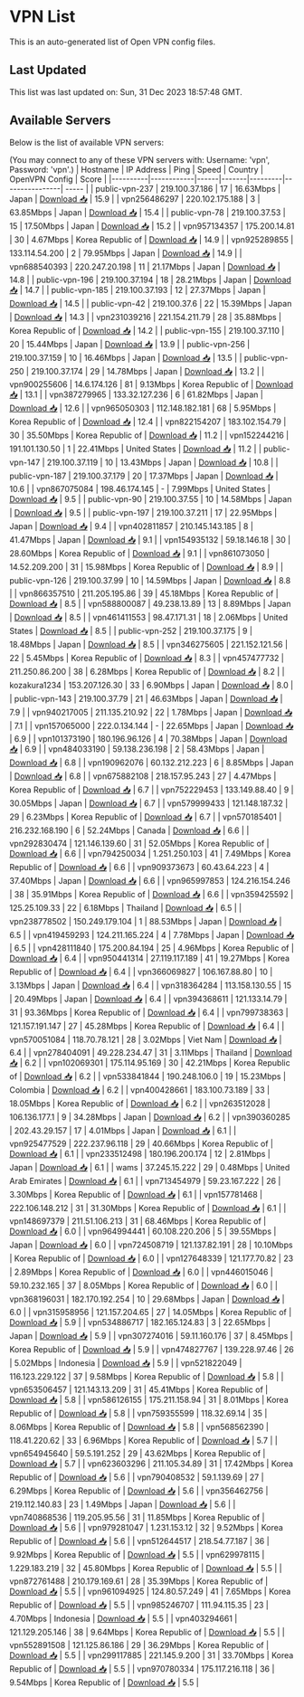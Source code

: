 # VPN List

This is an auto-generated list of Open VPN config files.

## Last Updated

This list was last updated on: Sun, 31 Dec 2023 18:57:48 GMT.

## Available Servers

Below is the list of available VPN servers:

(You may connect to any of these VPN servers with: Username: 'vpn', Password: 'vpn'.)
| Hostname | IP Address | Ping | Speed | Country | OpenVPN Config | Score |
|----------|------------|------|-------|---------|----------------| ----- |
| public-vpn-237 | 219.100.37.186 | 17 | 16.63Mbps | Japan | [Download 📥](./configs/server_0_JP.ovpn) | 15.9 |
| vpn256486297 | 220.102.175.188 | 3 | 63.85Mbps | Japan | [Download 📥](./configs/server_1_JP.ovpn) | 15.4 |
| public-vpn-78 | 219.100.37.53 | 15 | 17.50Mbps | Japan | [Download 📥](./configs/server_2_JP.ovpn) | 15.2 |
| vpn957134357 | 175.200.14.81 | 30 | 4.67Mbps | Korea Republic of | [Download 📥](./configs/server_3_KR.ovpn) | 14.9 |
| vpn925289855 | 133.114.54.200 | 2 | 79.95Mbps | Japan | [Download 📥](./configs/server_4_JP.ovpn) | 14.9 |
| vpn688540393 | 220.247.20.198 | 11 | 21.17Mbps | Japan | [Download 📥](./configs/server_5_JP.ovpn) | 14.8 |
| public-vpn-196 | 219.100.37.194 | 18 | 28.21Mbps | Japan | [Download 📥](./configs/server_6_JP.ovpn) | 14.7 |
| public-vpn-185 | 219.100.37.193 | 12 | 27.37Mbps | Japan | [Download 📥](./configs/server_7_JP.ovpn) | 14.5 |
| public-vpn-42 | 219.100.37.6 | 22 | 15.39Mbps | Japan | [Download 📥](./configs/server_8_JP.ovpn) | 14.3 |
| vpn231039216 | 221.154.211.79 | 28 | 35.88Mbps | Korea Republic of | [Download 📥](./configs/server_9_KR.ovpn) | 14.2 |
| public-vpn-155 | 219.100.37.110 | 20 | 15.44Mbps | Japan | [Download 📥](./configs/server_10_JP.ovpn) | 13.9 |
| public-vpn-256 | 219.100.37.159 | 10 | 16.46Mbps | Japan | [Download 📥](./configs/server_11_JP.ovpn) | 13.5 |
| public-vpn-250 | 219.100.37.174 | 29 | 14.78Mbps | Japan | [Download 📥](./configs/server_12_JP.ovpn) | 13.2 |
| vpn900255606 | 14.6.174.126 | 81 | 9.13Mbps | Korea Republic of | [Download 📥](./configs/server_13_KR.ovpn) | 13.1 |
| vpn387279965 | 133.32.127.236 | 6 | 61.82Mbps | Japan | [Download 📥](./configs/server_14_JP.ovpn) | 12.6 |
| vpn965050303 | 112.148.182.181 | 68 | 5.95Mbps | Korea Republic of | [Download 📥](./configs/server_15_KR.ovpn) | 12.4 |
| vpn822154207 | 183.102.154.79 | 30 | 35.50Mbps | Korea Republic of | [Download 📥](./configs/server_16_KR.ovpn) | 11.2 |
| vpn152244216 | 191.101.130.50 | 1 | 22.41Mbps | United States | [Download 📥](./configs/server_17_US.ovpn) | 11.2 |
| public-vpn-147 | 219.100.37.119 | 10 | 13.43Mbps | Japan | [Download 📥](./configs/server_18_JP.ovpn) | 10.8 |
| public-vpn-187 | 219.100.37.179 | 20 | 17.37Mbps | Japan | [Download 📥](./configs/server_19_JP.ovpn) | 10.6 |
| vpn867075084 | 198.46.174.145 | - | 7.99Mbps | United States | [Download 📥](./configs/server_20_US.ovpn) | 9.5 |
| public-vpn-90 | 219.100.37.55 | 10 | 14.58Mbps | Japan | [Download 📥](./configs/server_21_JP.ovpn) | 9.5 |
| public-vpn-197 | 219.100.37.211 | 17 | 22.95Mbps | Japan | [Download 📥](./configs/server_22_JP.ovpn) | 9.4 |
| vpn402811857 | 210.145.143.185 | 8 | 41.47Mbps | Japan | [Download 📥](./configs/server_23_JP.ovpn) | 9.1 |
| vpn154935132 | 59.18.146.18 | 30 | 28.60Mbps | Korea Republic of | [Download 📥](./configs/server_24_KR.ovpn) | 9.1 |
| vpn861073050 | 14.52.209.200 | 31 | 15.98Mbps | Korea Republic of | [Download 📥](./configs/server_25_KR.ovpn) | 8.9 |
| public-vpn-126 | 219.100.37.99 | 10 | 14.59Mbps | Japan | [Download 📥](./configs/server_26_JP.ovpn) | 8.8 |
| vpn866357510 | 211.205.195.86 | 39 | 45.18Mbps | Korea Republic of | [Download 📥](./configs/server_27_KR.ovpn) | 8.5 |
| vpn588800087 | 49.238.13.89 | 13 | 8.89Mbps | Japan | [Download 📥](./configs/server_28_JP.ovpn) | 8.5 |
| vpn461411553 | 98.47.171.31 | 18 | 2.06Mbps | United States | [Download 📥](./configs/server_29_US.ovpn) | 8.5 |
| public-vpn-252 | 219.100.37.175 | 9 | 18.48Mbps | Japan | [Download 📥](./configs/server_30_JP.ovpn) | 8.5 |
| vpn346275605 | 221.152.121.56 | 22 | 5.45Mbps | Korea Republic of | [Download 📥](./configs/server_31_KR.ovpn) | 8.3 |
| vpn457477732 | 211.250.86.200 | 38 | 6.28Mbps | Korea Republic of | [Download 📥](./configs/server_32_KR.ovpn) | 8.2 |
| kozakura1234 | 153.207.126.30 | 33 | 6.90Mbps | Japan | [Download 📥](./configs/server_33_JP.ovpn) | 8.0 |
| public-vpn-143 | 219.100.37.79 | 21 | 46.63Mbps | Japan | [Download 📥](./configs/server_34_JP.ovpn) | 7.9 |
| vpn940217005 | 211.135.210.92 | 22 | 1.78Mbps | Japan | [Download 📥](./configs/server_35_JP.ovpn) | 7.1 |
| vpn157065000 | 222.0.134.144 | - | 22.65Mbps | Japan | [Download 📥](./configs/server_36_JP.ovpn) | 6.9 |
| vpn101373190 | 180.196.96.126 | 4 | 70.38Mbps | Japan | [Download 📥](./configs/server_37_JP.ovpn) | 6.9 |
| vpn484033190 | 59.138.236.198 | 2 | 58.43Mbps | Japan | [Download 📥](./configs/server_38_JP.ovpn) | 6.8 |
| vpn190962076 | 60.132.212.223 | 6 | 8.85Mbps | Japan | [Download 📥](./configs/server_39_JP.ovpn) | 6.8 |
| vpn675882108 | 218.157.95.243 | 27 | 4.47Mbps | Korea Republic of | [Download 📥](./configs/server_40_KR.ovpn) | 6.7 |
| vpn752229453 | 133.149.88.40 | 9 | 30.05Mbps | Japan | [Download 📥](./configs/server_41_JP.ovpn) | 6.7 |
| vpn579999433 | 121.148.187.32 | 29 | 6.23Mbps | Korea Republic of | [Download 📥](./configs/server_42_KR.ovpn) | 6.7 |
| vpn570185401 | 216.232.168.190 | 6 | 52.24Mbps | Canada | [Download 📥](./configs/server_43_CA.ovpn) | 6.6 |
| vpn292830474 | 121.146.139.60 | 31 | 52.05Mbps | Korea Republic of | [Download 📥](./configs/server_44_KR.ovpn) | 6.6 |
| vpn794250034 | 1.251.250.103 | 41 | 7.49Mbps | Korea Republic of | [Download 📥](./configs/server_45_KR.ovpn) | 6.6 |
| vpn909373673 | 60.43.64.223 | 4 | 37.40Mbps | Japan | [Download 📥](./configs/server_46_JP.ovpn) | 6.6 |
| vpn965997853 | 124.216.154.246 | 38 | 35.91Mbps | Korea Republic of | [Download 📥](./configs/server_47_KR.ovpn) | 6.6 |
| vpn359425592 | 125.25.109.33 | 22 | 6.18Mbps | Thailand | [Download 📥](./configs/server_48_TH.ovpn) | 6.5 |
| vpn238778502 | 150.249.179.104 | 1 | 88.53Mbps | Japan | [Download 📥](./configs/server_49_JP.ovpn) | 6.5 |
| vpn419459293 | 124.211.165.224 | 4 | 7.78Mbps | Japan | [Download 📥](./configs/server_50_JP.ovpn) | 6.5 |
| vpn428111840 | 175.200.84.194 | 25 | 4.96Mbps | Korea Republic of | [Download 📥](./configs/server_51_KR.ovpn) | 6.4 |
| vpn950441314 | 27.119.117.189 | 41 | 19.27Mbps | Korea Republic of | [Download 📥](./configs/server_52_KR.ovpn) | 6.4 |
| vpn366069827 | 106.167.88.80 | 10 | 3.13Mbps | Japan | [Download 📥](./configs/server_53_JP.ovpn) | 6.4 |
| vpn318364284 | 113.158.130.55 | 15 | 20.49Mbps | Japan | [Download 📥](./configs/server_54_JP.ovpn) | 6.4 |
| vpn394368611 | 121.133.14.79 | 31 | 93.36Mbps | Korea Republic of | [Download 📥](./configs/server_55_KR.ovpn) | 6.4 |
| vpn799738363 | 121.157.191.147 | 27 | 45.28Mbps | Korea Republic of | [Download 📥](./configs/server_56_KR.ovpn) | 6.4 |
| vpn570051084 | 118.70.78.121 | 28 | 3.02Mbps | Viet Nam | [Download 📥](./configs/server_57_VN.ovpn) | 6.4 |
| vpn278404091 | 49.228.234.47 | 31 | 3.11Mbps | Thailand | [Download 📥](./configs/server_58_TH.ovpn) | 6.2 |
| vpn102069301 | 175.114.95.169 | 30 | 42.21Mbps | Korea Republic of | [Download 📥](./configs/server_59_KR.ovpn) | 6.2 |
| vpn533841844 | 190.248.106.0 | 19 | 15.23Mbps | Colombia | [Download 📥](./configs/server_60_CO.ovpn) | 6.2 |
| vpn400428661 | 183.100.73.189 | 33 | 18.05Mbps | Korea Republic of | [Download 📥](./configs/server_61_KR.ovpn) | 6.2 |
| vpn263512028 | 106.136.177.1 | 9 | 34.28Mbps | Japan | [Download 📥](./configs/server_62_JP.ovpn) | 6.2 |
| vpn390360285 | 202.43.29.157 | 17 | 4.01Mbps | Japan | [Download 📥](./configs/server_63_JP.ovpn) | 6.1 |
| vpn925477529 | 222.237.96.118 | 29 | 40.66Mbps | Korea Republic of | [Download 📥](./configs/server_64_KR.ovpn) | 6.1 |
| vpn233512498 | 180.196.200.174 | 12 | 2.81Mbps | Japan | [Download 📥](./configs/server_65_JP.ovpn) | 6.1 |
| wams | 37.245.15.222 | 29 | 0.48Mbps | United Arab Emirates | [Download 📥](./configs/server_66_AE.ovpn) | 6.1 |
| vpn713454979 | 59.23.167.222 | 26 | 3.30Mbps | Korea Republic of | [Download 📥](./configs/server_67_KR.ovpn) | 6.1 |
| vpn157781468 | 222.106.148.212 | 31 | 31.30Mbps | Korea Republic of | [Download 📥](./configs/server_68_KR.ovpn) | 6.1 |
| vpn148697379 | 211.51.106.213 | 31 | 68.46Mbps | Korea Republic of | [Download 📥](./configs/server_69_KR.ovpn) | 6.0 |
| vpn964994441 | 60.108.220.206 | 5 | 39.55Mbps | Japan | [Download 📥](./configs/server_70_JP.ovpn) | 6.0 |
| vpn724508719 | 121.137.82.191 | 28 | 10.10Mbps | Korea Republic of | [Download 📥](./configs/server_71_KR.ovpn) | 6.0 |
| vpn127648339 | 121.177.70.82 | 23 | 2.89Mbps | Korea Republic of | [Download 📥](./configs/server_72_KR.ovpn) | 6.0 |
| vpn446015046 | 59.10.232.165 | 37 | 8.05Mbps | Korea Republic of | [Download 📥](./configs/server_73_KR.ovpn) | 6.0 |
| vpn368196031 | 182.170.192.254 | 10 | 29.68Mbps | Japan | [Download 📥](./configs/server_74_JP.ovpn) | 6.0 |
| vpn315958956 | 121.157.204.65 | 27 | 14.05Mbps | Korea Republic of | [Download 📥](./configs/server_75_KR.ovpn) | 5.9 |
| vpn534886717 | 182.165.124.83 | 3 | 22.65Mbps | Japan | [Download 📥](./configs/server_76_JP.ovpn) | 5.9 |
| vpn307274016 | 59.11.160.176 | 37 | 8.45Mbps | Korea Republic of | [Download 📥](./configs/server_77_KR.ovpn) | 5.9 |
| vpn474827767 | 139.228.97.46 | 26 | 5.02Mbps | Indonesia | [Download 📥](./configs/server_78_ID.ovpn) | 5.9 |
| vpn521822049 | 116.123.229.122 | 37 | 9.58Mbps | Korea Republic of | [Download 📥](./configs/server_79_KR.ovpn) | 5.8 |
| vpn653506457 | 121.143.13.209 | 31 | 45.41Mbps | Korea Republic of | [Download 📥](./configs/server_80_KR.ovpn) | 5.8 |
| vpn586126155 | 175.211.158.94 | 31 | 8.01Mbps | Korea Republic of | [Download 📥](./configs/server_81_KR.ovpn) | 5.8 |
| vpn759355599 | 118.32.69.14 | 35 | 8.06Mbps | Korea Republic of | [Download 📥](./configs/server_82_KR.ovpn) | 5.8 |
| vpn568562390 | 118.41.220.62 | 33 | 6.96Mbps | Korea Republic of | [Download 📥](./configs/server_83_KR.ovpn) | 5.7 |
| vpn654945640 | 59.5.191.252 | 29 | 43.62Mbps | Korea Republic of | [Download 📥](./configs/server_84_KR.ovpn) | 5.7 |
| vpn623603296 | 211.105.34.89 | 31 | 17.42Mbps | Korea Republic of | [Download 📥](./configs/server_85_KR.ovpn) | 5.6 |
| vpn790408532 | 59.1.139.69 | 27 | 6.29Mbps | Korea Republic of | [Download 📥](./configs/server_86_KR.ovpn) | 5.6 |
| vpn356462756 | 219.112.140.83 | 23 | 1.49Mbps | Japan | [Download 📥](./configs/server_87_JP.ovpn) | 5.6 |
| vpn740868536 | 119.205.95.56 | 31 | 11.85Mbps | Korea Republic of | [Download 📥](./configs/server_88_KR.ovpn) | 5.6 |
| vpn979281047 | 1.231.153.12 | 32 | 9.52Mbps | Korea Republic of | [Download 📥](./configs/server_89_KR.ovpn) | 5.6 |
| vpn512644517 | 218.54.77.187 | 36 | 9.92Mbps | Korea Republic of | [Download 📥](./configs/server_90_KR.ovpn) | 5.5 |
| vpn629978115 | 1.229.183.219 | 32 | 45.80Mbps | Korea Republic of | [Download 📥](./configs/server_91_KR.ovpn) | 5.5 |
| vpn872761488 | 210.179.169.61 | 28 | 35.39Mbps | Korea Republic of | [Download 📥](./configs/server_92_KR.ovpn) | 5.5 |
| vpn961094925 | 124.80.57.249 | 41 | 7.65Mbps | Korea Republic of | [Download 📥](./configs/server_93_KR.ovpn) | 5.5 |
| vpn985246707 | 111.94.115.35 | 23 | 4.70Mbps | Indonesia | [Download 📥](./configs/server_94_ID.ovpn) | 5.5 |
| vpn403294661 | 121.129.205.146 | 38 | 9.64Mbps | Korea Republic of | [Download 📥](./configs/server_95_KR.ovpn) | 5.5 |
| vpn552891508 | 121.125.86.186 | 29 | 36.29Mbps | Korea Republic of | [Download 📥](./configs/server_96_KR.ovpn) | 5.5 |
| vpn299117885 | 221.145.9.200 | 31 | 33.70Mbps | Korea Republic of | [Download 📥](./configs/server_97_KR.ovpn) | 5.5 |
| vpn970780334 | 175.117.216.118 | 36 | 9.54Mbps | Korea Republic of | [Download 📥](./configs/server_98_KR.ovpn) | 5.5 |
